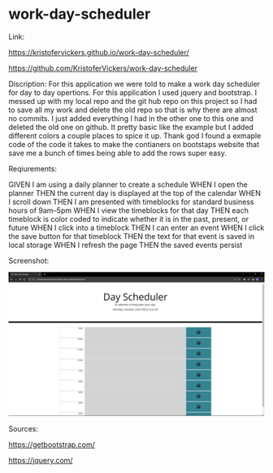 # work-day-scheduler

Link:

https://kristofervickers.github.io/work-day-scheduler/ 

https://github.com/KristoferVickers/work-day-scheduler


Discription:
For this application we were told to make a work day scheduler for day to day opertions. For this application I used jquery and bootstrap. I messed up with my local repo and the git hub repo on this project so I had to save all my work and delete the old repo so that is why there are almost no commits. I just added everything I had in the other one to this one and deleted the old one on github. It pretty basic like the example but I added different colors a couple places to spice it up. Thank god I found a exmaple code of the code it takes to make the contianers on bootstaps website that save me a bunch of times being able to add the rows super easy. 

Reqiurements:

GIVEN I am using a daily planner to create a schedule
WHEN I open the planner
THEN the current day is displayed at the top of the calendar
WHEN I scroll down
THEN I am presented with timeblocks for standard business hours of 9am&ndash;5pm
WHEN I view the timeblocks for that day
THEN each timeblock is color coded to indicate whether it is in the past, present, or future
WHEN I click into a timeblock
THEN I can enter an event
WHEN I click the save button for that timeblock
THEN the text for that event is saved in local storage
WHEN I refresh the page
THEN the saved events persist


Screenshot:

![Alt text](image-3.png)


Sources:

https://getbootstrap.com/

https://jquery.com/

